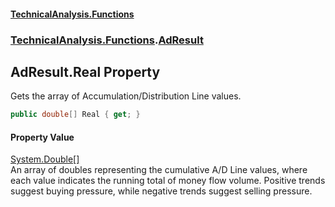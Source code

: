 #### [TechnicalAnalysis\.Functions](Atypical.TechnicalAnalysis.Functions.md 'Atypical\.TechnicalAnalysis\.Functions')
### [TechnicalAnalysis\.Functions](Atypical.TechnicalAnalysis.Functions.md#TechnicalAnalysis.Functions 'TechnicalAnalysis\.Functions').[AdResult](AdResult.md 'TechnicalAnalysis\.Functions\.AdResult')

## AdResult\.Real Property

Gets the array of Accumulation/Distribution Line values\.

```csharp
public double[] Real { get; }
```

#### Property Value
[System\.Double](https://docs.microsoft.com/en-us/dotnet/api/System.Double 'System\.Double')[\[\]](https://docs.microsoft.com/en-us/dotnet/api/System.Array 'System\.Array')  
An array of doubles representing the cumulative A/D Line values, where each value 
indicates the running total of money flow volume\. Positive trends suggest buying 
pressure, while negative trends suggest selling pressure\.
